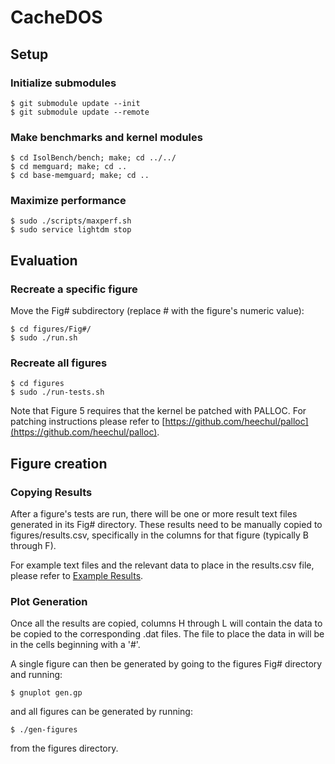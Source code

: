 # CacheDOS

## Setup

### Initialize submodules

	$ git submodule update --init
	$ git submodule update --remote

### Make benchmarks and kernel modules

	$ cd IsolBench/bench; make; cd ../../
	$ cd memguard; make; cd ..
	$ cd base-memguard; make; cd ..

### Maximize performance

	$ sudo ./scripts/maxperf.sh
	$ sudo service lightdm stop

## Evaluation

### Recreate a specific figure

Move the Fig# subdirectory (replace # with the figure's numeric value):

	$ cd figures/Fig#/
	$ sudo ./run.sh

### Recreate all figures

	$ cd figures
	$ sudo ./run-tests.sh


Note that Figure 5 requires that the kernel be patched with PALLOC. For
patching instructions please refer to [https://github.com/heechul/palloc](https://github.com/heechul/palloc).

## Figure creation

### Copying Results

After a figure's tests are run, there will be one or more result text files generated
in its Fig# directory. These results need to be manually copied to figures/results.csv,
specifically in the columns for that figure (typically B through F).

For example text files and the relevant data to place in the results.csv file, please
refer to [Example Results](https://github.com/mbechtel2/CacheDOS/wiki/Example-Results).

### Plot Generation

Once all the results are copied, columns H through L will contain the data to be copied to the corresponding
.dat files. The file to place the data in will be in the cells beginning with a '#'.

A single figure can then be generated by going to the figures Fig# directory and running:

	$ gnuplot gen.gp

and all figures can be generated by running:

	$ ./gen-figures

from the figures directory.
